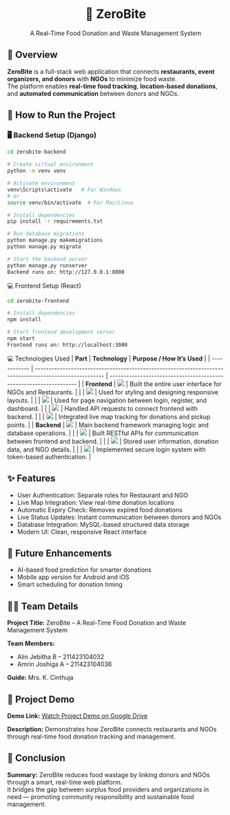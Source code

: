 <h1 align="center">🍴 ZeroBite</h1>
<p align="center">A Real-Time Food Donation and Waste Management System</p>


## 🧠 Overview
**ZeroBite** is a full-stack web application that connects **restaurants, event organizers, and donors** with **NGOs** to minimize food waste.  
The platform enables **real-time food tracking**, **location-based donations**, and **automated communication** between donors and NGOs.

## 🚀 How to Run the Project

### 🖥️ Backend Setup (Django)
```bash
cd zerobite-backend

# Create virtual environment
python -m venv venv

# Activate environment
venv\Scripts\activate   # For Windows
# or
source venv/bin/activate  # For Mac/Linux

# Install dependencies
pip install -r requirements.txt

# Run database migrations
python manage.py makemigrations
python manage.py migrate

# Start the backend server
python manage.py runserver
Backend runs on: http://127.0.0.1:8000
```
💻 Frontend Setup (React)
```bash
cd zerobite-frontend

# Install dependencies
npm install

# Start frontend development server
npm start
Frontend runs on: http://localhost:3000
```
💻 Technologies Used
| **Part**     | **Technology**                                                                                          | **Purpose / How It’s Used**                                        |
| ------------ | ------------------------------------------------------------------------------------------------------- | ------------------------------------------------------------------ |
| **Frontend** | <img src="https://img.shields.io/badge/React-blue?logo=react&logoColor=white" />                        | Built the entire user interface for NGOs and Restaurants.          |
|              | <img src="https://img.shields.io/badge/SCSS-pink?logo=sass&logoColor=white" />                          | Used for styling and designing responsive layouts.                 |
|              | <img src="https://img.shields.io/badge/React%20Router%20DOM-orange?logo=reactrouter&logoColor=white" /> | Used for page navigation between login, register, and dashboard.   |
|              | <img src="https://img.shields.io/badge/Axios-5A29E4?logo=axios&logoColor=white" />                      | Handled API requests to connect frontend with backend.             |
|              | <img src="https://img.shields.io/badge/Google%20Maps%20API-lightgrey?logo=googlemaps&logoColor=blue" /> | Integrated live map tracking for donations and pickup points.      |
| **Backend**  | <img src="https://img.shields.io/badge/Django-green?logo=django&logoColor=white" />                     | Main backend framework managing logic and database operations.     |
|              | <img src="https://img.shields.io/badge/Django%20REST%20Framework-red?logo=django&logoColor=white" />    | Built RESTful APIs for communication between frontend and backend. |
|              | <img src="https://img.shields.io/badge/MySQL-blue?logo=mysql&logoColor=white" />                        | Stored user information, donation data, and NGO details.           |
|              | <img src="https://img.shields.io/badge/JWT-orange?logo=jsonwebtokens&logoColor=white" />                | Implemented secure login system with token-based authentication.   |


## ✨ Features
- User Authentication: Separate roles for Restaurant and NGO
- Live Map Integration: View real-time donation locations
- Automatic Expiry Check: Removes expired food donations
- Live Status Updates: Instant communication between donors and NGOs
- Database Integration: MySQL-based structured data storage
- Modern UI: Clean, responsive React interface
  

## 🚧 Future Enhancements
- AI-based food prediction for smarter donations
- Mobile app version for Android and iOS
- Smart scheduling for donation timing


## 👩‍💻 Team Details
**Project Title:** ZeroBite – A Real-Time Food Donation and Waste Management System

**Team Members:**  
- Alin Jebitha B – 211423104032  
- Amrin Joshiga A – 211423104036

**Guide:** Mrs. K. Cinthuja

## 🎥 Project Demo
**Demo Link:** [Watch Project Demo on Google Drive](https://drive.google.com/file/d/1fdRRJz4JECmPX2tRPfO3uw02Nh5NtvAM/view?usp=drive_link)  

**Description:** Demonstrates how ZeroBite connects restaurants and NGOs through real-time food donation tracking and management.


## 🧾 Conclusion
**Summary:** ZeroBite reduces food wastage by linking donors and NGOs through a smart, real-time web platform.  
It bridges the gap between surplus food providers and organizations in need — promoting community responsibility and sustainable food management.

